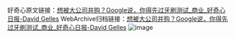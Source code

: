 好奇心原文链接：[想被大公司并购？Google说，你得先过牙刷测试_商业_好奇心日报-David Gelles](https://www.qdaily.com/articles/1923.html)
WebArchive归档链接：[想被大公司并购？Google说，你得先过牙刷测试_商业_好奇心日报-David Gelles](http://web.archive.org/web/20190623150110/https://www.qdaily.com/articles/1923.html)
![image](http://ww3.sinaimg.cn/large/007d5XDply1g3vbszmdfuj30u051n4qq)